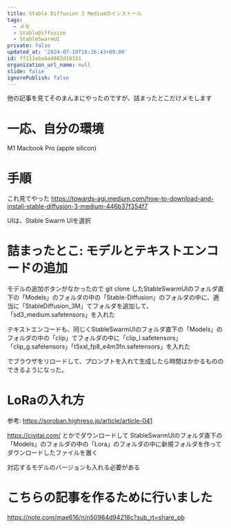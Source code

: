 ```yaml
---
title: Stable Diffusion 3 Mediumのインストール
tags:
  - メモ
  - StableDiffusion
  - StableSwarmUI
private: false
updated_at: '2024-07-19T16:36:43+09:00'
id: ff211eba6ad802d18331
organization_url_name: null
slide: false
ignorePublish: false
---
```

他の記事を見てそのまんまにやったのですが、詰まったとこだけメモします

# 一応、自分の環境
M1 Macbook Pro (apple silicon)

# 手順
これ見てやった
https://towards-agi.medium.com/how-to-download-and-install-stable-diffusion-3-medium-446b37f354f7

UIは、Stable Swarm UIを選択

# 詰まったとこ: モデルとテキストエンコードの追加
モデルの追加ボタンがなかったので
git clone したStableSwarmUIのフォルダ直下の「Models」のフォルダの中の「Stable-Diffusion」のフォルダの中に、適当に「StableDiffusion_3M」てフォルダを追加して、「sd3_medium.safetensors」を入れた

テキストエンコードも、同じくStableSwarmUIのフォルダ直下の「Models」のフォルダの中の「clip」でフォルダの中に「clip_l.safetensors」「clip_g.safetensors」「t5xxl_fp8_e4m3fn.safetensors」を入れた

でブラウザをリロードして、プロンプトを入れて生成したら時間はかかるもののできるようになった。

# LoRaの入れ方
参考: https://soroban.highreso.jp/article/article-041

https://civitai.com/ とかでダウンロードして
StableSwarmUIのフォルダ直下の「Models」のフォルダの中の「Lora」のフォルダの中に新規フォルダを作ってダウンロードしたファイルを置く

対応するモデルのバージョンも入れる必要がある

# こちらの記事を作るために行いました
https://note.com/mae616/n/n50984d94218c?sub_rt=share_pb

